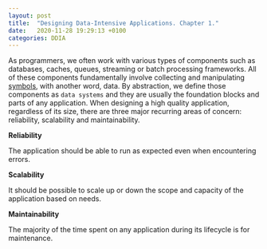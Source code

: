 ```yaml
---
layout: post
title:  "Designing Data-Intensive Applications. Chapter 1."
date:   2020-11-28 19:29:13 +0100
categories: DDIA
---
```

As programmers, we often work with various types of components such as databases, caches, queues, streaming or batch processing frameworks. All of these components fundamentally involve collecting and manipulating [symbols](https://en.wikipedia.org/wiki/Symbol_(formal)), with another word, data. By abstraction, we define those components as `data systems` and they are usually the foundation blocks and parts of any application. When designing a high quality application, regardless of its size, there are three major recurring areas of concern: reliability, scalability and maintainability.   

**Reliability**

The application should be able to run as expected even when encountering errors. 

**Scalability**

It should be possible to scale up or down the scope and capacity of the application based on needs.

**Maintainability**

The majority of the time spent on any application during its lifecycle is for maintenance.